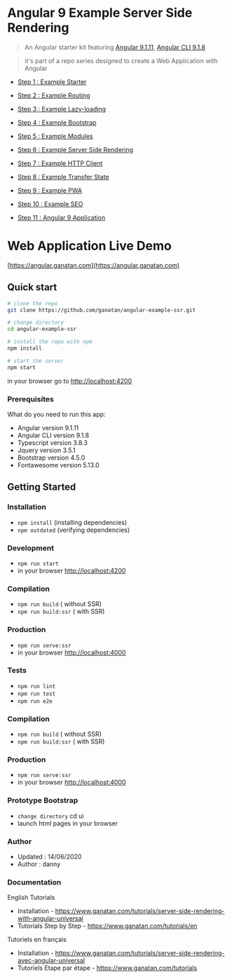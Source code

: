 # Angular 9 Example Server Side Rendering

> An Angular starter kit featuring [Angular 9.1.11](https://angular.io), [Angular CLI 9.1.8](https://cli.angular.io/)

> it's part of a repo series designed to create a Web Application with Angular

* [Step 1 : Example Starter](https://github.com/ganatan/angular-example-starter)
* [Step 2 : Example Routing](https://github.com/ganatan/angular-example-routing)
* [Step 3 : Example Lazy-loading](https://github.com/ganatan/angular-example-lazy-loading)
* [Step 4 : Example Bootstrap](https://github.com/ganatan/angular-example-bootstrap)
* [Step 5 : Example Modules](https://github.com/ganatan/angular-example-modules)
* [Step 6 : Example Server Side Rendering](https://github.com/ganatan/angular-example-ssr)
* [Step 7 : Example HTTP Client](https://github.com/ganatan/angular-example-httpclient)
* [Step 8 : Example Transfer State](https://github.com/ganatan/angular-example-transferstate)
* [Step 9 : Example PWA](https://github.com/ganatan/angular-example-pwa)
* [Step 10 : Example SEO](https://github.com/ganatan/angular-example-seo)

* [Step 11 : Angular 9 Application](https://github.com/ganatan/angular9-app)

# Web Application Live Demo
[https://angular.ganatan.com](https://angular.ganatan.com)


## Quick start

```bash
# clone the repo
git clone https://github.com/ganatan/angular-example-ssr.git

# change directory
cd angular-example-ssr

# install the repo with npm
npm install

# start the server
npm start

```
in your browser go to [http://localhost:4200](http://localhost:4200) 

### Prerequisites
What do you need to run this app:
* Angular version 9.1.11
* Angular CLI version 9.1.8
* Typescript version 3.8.3
* Jquery version 3.5.1
* Bootstrap version 4.5.0
* Fontawesome version 5.13.0

## Getting Started


### Installation
* `npm install` (installing dependencies)
* `npm outdated` (verifying dependencies)

### Development
* `npm run start`
* in your browser [http://localhost:4200](http://localhost:4200) 

### Compilation
* `npm run build`       ( without SSR)
* `npm run build:ssr`   ( with SSR)

### Production
* `npm run serve:ssr`
* in your browser [http://localhost:4000](http://localhost:4000) 

### Tests
* `npm run lint`
* `npm run test`
* `npm run e2e`

### Compilation
* `npm run build`       ( without SSR)
* `npm run build:ssr`   ( with SSR)

### Production
* `npm run serve:ssr`
* in your browser [http://localhost:4000](http://localhost:4000) 

### Prototype Bootstrap
* `change directory` cd ui
* launch html pages in your browser

### Author
* Updated : 14/06/2020
* Author  : danny

### Documentation

English Tutorials
- Installation - https://www.ganatan.com/tutorials/server-side-rendering-with-angular-universal
- Tutorials Step by Step - https://www.ganatan.com/tutorials/en

Tutoriels en français
- Installation - https://www.ganatan.com/tutorials/server-side-rendering-avec-angular-universal
- Tutoriels Etape par étape - https://www.ganatan.com/tutorials
